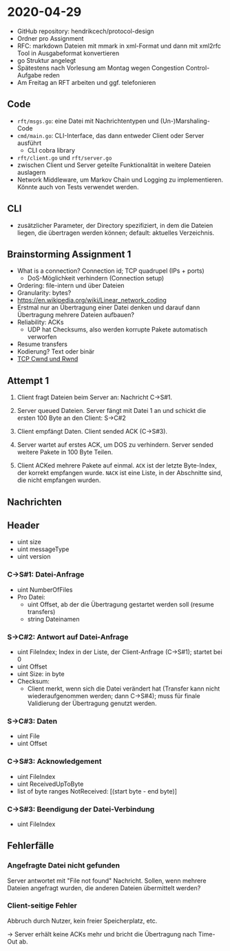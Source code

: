 # 2020-04-29
- GitHub repository: hendrikcech/protocol-design
- Ordner pro Assignment
- RFC: markdown Dateien mit mmark in xml-Format und dann mit xml2rfc Tool in Ausgabeformat konvertieren
- go Struktur angelegt
- Spätestens nach Vorlesung am Montag wegen Congestion Control-Aufgabe reden
- Am Freitag an RFT arbeiten und ggf. telefonieren

## Code
- `rft/msgs.go`: eine Datei mit Nachrichtentypen und (Un-)Marshaling-Code
- `cmd/main.go`: CLI-Interface, das dann entweder Client oder Server ausführt
    - CLI cobra library
- `rft/client.go` und `rft/server.go`
- zwischen Client und Server geteilte Funktionalität in weitere Dateien auslagern
- Network Middleware, um Markov Chain und Logging zu implementieren. Könnte auch von Tests verwendet werden.

## CLI
- zusätzlicher Parameter, der Directory spezifiziert, in dem die Dateien liegen, die übertragen werden können; default: aktuelles Verzeichnis.

## Brainstorming Assignment 1
- What is a connection? Connection id; TCP quadrupel (IPs + ports)
    - DoS-Möglichkeit verhindern (Connection setup)
- Ordering: file-intern und über Dateien
- Granularity: bytes?
- https://en.wikipedia.org/wiki/Linear_network_coding
- Erstmal nur an Übertragung einer Datei denken und darauf dann Übertragung mehrere Dateien aufbauen?
- Reliability: ACKs
    - UDP hat Checksums, also werden korrupte Pakete automatisch verworfen
- Resume transfers
- Kodierung? Text oder binär
- [TCP Cwnd und Rwnd](https://blog.stackpath.com/glossary-cwnd-and-rwnd/)

## Attempt 1
1. Client fragt Dateien beim Server an: Nachricht C->S#1.

2. Server queued Dateien. Server fängt mit Datei 1 an und schickt die ersten 100 Byte an den Client: S->C#2
3. Client empfängt Daten. Client sended ACK (C->S#3).
4. Server wartet auf erstes ACK, um DOS zu verhindern. Server sended weitere Pakete in 100 Byte Teilen.
5. Client ACKed mehrere Pakete auf einmal. `ACK` ist der letzte Byte-Index, der korrekt empfangen wurde. `NACK` ist eine Liste, in der Abschnitte sind, die nicht empfangen wurden.

## Nachrichten
## Header
- uint size
- uint messageType
- uint version

### C->S#1: Datei-Anfrage
- uint NumberOfFiles
- Pro Datei:
    - uint Offset, ab der die Übertragung gestartet werden soll (resume transfers)
    - string Dateinamen

### S->C#2: Antwort auf Datei-Anfrage
- uint FileIndex; Index in der Liste, der Client-Anfrage (C->S#1); startet bei 0
- uint Offset
- uint Size: in byte
- Checksum:
    - Client merkt, wenn sich die Datei verändert hat (Transfer kann nicht wiederaufgenommen werden; dann C->S#4); muss für finale Validierung der Übertragung genutzt werden.

### S->C#3: Daten
- uint File
- uint Offset

### C->S#3: Acknowledgement
- uint FileIndex
- uint ReceivedUpToByte
- list of byte ranges NotReceived: [(start byte - end byte)]

### C->S#3: Beendigung der Datei-Verbindung
- uint FileIndex

## Fehlerfälle
### Angefragte Datei nicht gefunden
Server antwortet mit "File not found" Nachricht. Sollen, wenn mehrere Dateien angefragt wurden, die anderen Dateien übermittelt werden?

### Client-seitige Fehler
Abbruch durch Nutzer, kein freier Speicherplatz, etc.

-> Server erhält keine ACKs mehr und bricht die Übertragung nach Time-Out ab. 
